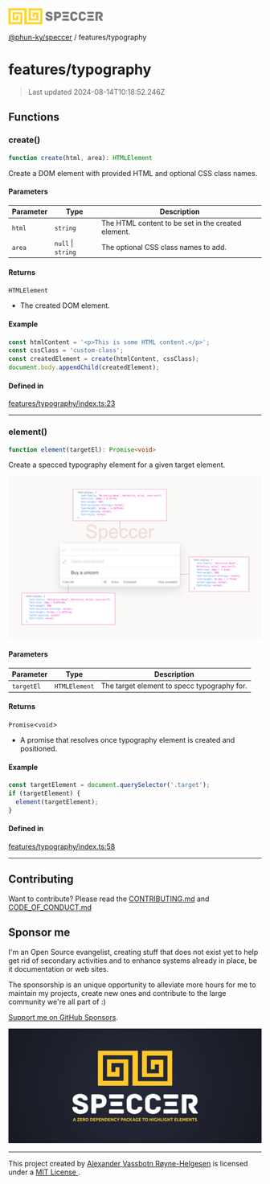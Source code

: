 <img alt="SPECCER logo" src="https://raw.githubusercontent.com/phun-ky/speccer/main/public/logo-speccer-horizontal-colored-package.svg?raw=true" style="max-height:32px;"/>

[@phun-ky/speccer](../README.md) / features/typography

# features/typography

> Last updated 2024-08-14T10:18:52.246Z

## Functions

### create()

```ts
function create(html, area): HTMLElement
```

Create a DOM element with provided HTML and optional CSS class names.

#### Parameters

| Parameter | Type | Description |
| ------ | ------ | ------ |
| `html` | `string` | The HTML content to be set in the created element. |
| `area` | `null` \| `string` | The optional CSS class names to add. |

#### Returns

`HTMLElement`

- The created DOM element.

#### Example

```ts
const htmlContent = '<p>This is some HTML content.</p>';
const cssClass = 'custom-class';
const createdElement = create(htmlContent, cssClass);
document.body.appendChild(createdElement);
```

#### Defined in

[features/typography/index.ts:23](https://github.com/phun-ky/speccer/blob/main/src/features/typography/index.ts#L23)

***

### element()

```ts
function element(targetEl): Promise<void>
```

Create a specced typography element for a given target element.

![typography](https://github.com/phun-ky/speccer/blob/main/public/typography.png?raw=true)

#### Parameters

| Parameter | Type | Description |
| ------ | ------ | ------ |
| `targetEl` | `HTMLElement` | The target element to specc typography for. |

#### Returns

`Promise`\<`void`\>

- A promise that resolves once typography element is created and positioned.

#### Example

```ts
const targetElement = document.querySelector('.target');
if (targetElement) {
  element(targetElement);
}
```

#### Defined in

[features/typography/index.ts:58](https://github.com/phun-ky/speccer/blob/main/src/features/typography/index.ts#L58)

***

## Contributing

Want to contribute? Please read the [CONTRIBUTING.md](https://github.com/phun-ky/speccer/blob/main/CONTRIBUTING.md) and [CODE_OF_CONDUCT.md](https://github.com/phun-ky/speccer/blob/main/CODE_OF_CONDUCT.md)

## Sponsor me

I'm an Open Source evangelist, creating stuff that does not exist yet to help get rid of secondary activities and to enhance systems already in place, be it documentation or web sites.

The sponsorship is an unique opportunity to alleviate more hours for me to maintain my projects, create new ones and contribute to the large community we're all part of :)

[Support me on GitHub Sponsors](https://github.com/sponsors/phun-ky).

![Speccer banner, with logo and slogan: A zero dependency package to highlight elements](https://github.com/phun-ky/speccer/blob/main/public/speccer-banner.png?raw=true)

***
<p class="ph">
  This project created by
  <a rel="noopener noreferrer" target="_blank" class="ph" href="http://phun-ky.net" property="cc:attributionName">
    Alexander Vassbotn Røyne-Helgesen</a>
  is licensed under a
  <a rel="noopener noreferrer" target="_blank" class="ph" href="https://choosealicense.com/licenses/mit/">
    MIT License </a>.
</p>

